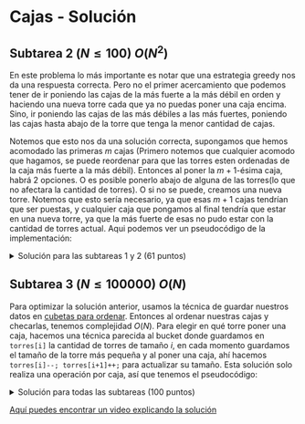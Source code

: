 # Cajas - Solución

## Subtarea 2 $(N \le 100)$ $O(N^2)$

En este problema lo más importante es notar que una estrategia greedy nos da una respuesta correcta. Pero no el primer acercamiento que podemos tener de ir poniendo las cajas de la más fuerte a la más débil en orden y haciendo una nueva torre cada que ya no puedas poner una caja encima. Sino, ir poniendo las cajas de las más débiles a las más fuertes, poniendo las cajas hasta abajo de la torre que tenga la menor cantidad de cajas.

Notemos que esto nos da una solución correcta, supongamos que hemos acomodado las primeras $m$ cajas (Primero notemos que cualquier acomodo que hagamos, se puede reordenar para que las torres esten ordenadas de la caja más fuerte a la más débil). Entonces al poner la $m+1$-ésima caja, habrá 2 opciones. O es posible ponerlo abajo de alguna de las torres(lo que no afectara la cantidad de torres). O si no se puede, creamos una nueva torre. Notemos que esto sería necesario, ya que esas $m+1$ cajas tendrían que ser puestas, y cualquier caja que pongamos al final tendría que estar en una nueva torre, ya que la más fuerte de esas no pudo estar con la cantidad de torres actual. Aqui podemos ver un pseudocódigo de la implementación:

<details><summary>Solución para las subtareas 1 y 2 (61 puntos)</summary>

{{61exp.cpp}}

</details>

## Subtarea 3 $(N \le 100000)$ $O(N)$

Para optimizar la solución anterior, usamos la técnica de guardar nuestros datos en [cubetas para ordenar](https://es.wikipedia.org/wiki/Ordenamiento_por_casilleros). Entonces al ordenar nuestras cajas y checarlas, tenemos complejidad $O(N)$. Para elegir en qué torre poner una caja, hacemos una técnica parecida al bucket donde guardamos en `torres[i]` la cantidad de torres de tamaño $i$, en cada momento guardamos el tamaño de la torre más pequeña y al poner una caja, ahí hacemos `torres[i]--; torres[i+1]++;` para actualizar su tamaño. Esta solución solo realiza una operación por caja, así que tenemos el pseudocódigo:

<details><summary>Solución para todas las subtareas (100 puntos)</summary>

{{solutionB.cpp}}

</details>

[Aquí puedes encontrar un video explicando la solución](https://www.youtube.com/watch?v=1wpSpE9nW8Y)